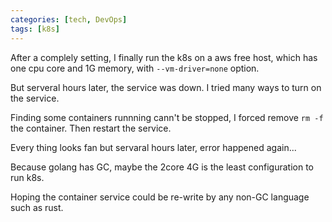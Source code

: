 ```yaml
---
categories: [tech, DevOps]
tags: [k8s]
---
```


After a complely setting, I finally run the k8s on a aws free host, which has one cpu core and 1G memory, with ```--vm-driver=none``` option. 

But serveral hours later, the service was down. I tried many ways to turn on the service.

Finding some containers runnning cann't be stopped, I forced remove ```rm -f``` the container. Then restart the service.

Every thing looks fan but servaral hours later, error happened again...

Because golang has GC, maybe the 2core 4G is the least configuration to run k8s.

Hoping the container service could be re-write by any non-GC language such as rust.
